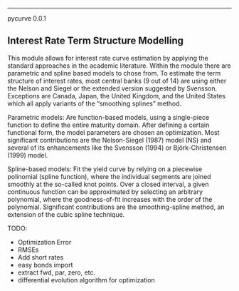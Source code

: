 ------------------------------
pycurve 0.0.1

Interest Rate Term Structure Modelling
------------------------------

This module allows for interest rate curve estimation by applying the standard approaches in the academic
literature. Within the module there are parametric and spline based models to chose from. To estimate the 
term structure of interest rates, most central banks (9 out of 14) are using either
the Nelson and Siegel or the extended version suggested by Svensson. Exceptions are Canada,
Japan, the United Kingdom, and the United States which all apply variants of the
“smoothing splines” method.

Parametric models:
Are function-based models, using a single-piece function to define the entire maturity domain. After defining
a certain functional form, the model parameters are chosen an optimization. Most significant contributions are
the Nelson-Siegel (1987) model (NS) and several of its enhancements like the Svensson (1994) or Björk-Christensen 
(1999) model. 


Spline-based models:
Fit the yield curve by relying on a piecewise polinomial (spline function), where the individual segments are
joined smoothly at the so-called knot points. Over a closed interval, a given continuous function can be 
approximated by selecting an arbitrary polynomial, where the goodness-of-fit increases with the order of the 
polynomial. Significant contributions are the smoothing-spline method, an extension of the cubic spline technique.

TODO:
- Optimization Error
- RMSEs
- Add short rates
- easy bonds import
- extract fwd, par, zero, etc.
- differential evolution algorithm for optimization
